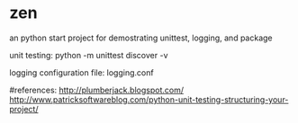 # zen
an python start project for demostrating unittest, logging, and package


unit testing:
python -m unittest discover -v

logging configuration file:
logging.conf

#references:
http://plumberjack.blogspot.com/  
http://www.patricksoftwareblog.com/python-unit-testing-structuring-your-project/

